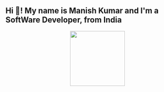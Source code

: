 <h2 align="left">Hi 👋! My name is Manish Kumar and I'm a SoftWare Developer, from India</h2>

<div align="center">
  <img src="https://encrypted-tbn0.gstatic.com/images?q=tbn:ANd9GcQoiMtJG_PC4lsb3-GZAiTZkUXAm3VlkJC1Ag&s" height="150" />
</div>

</div>